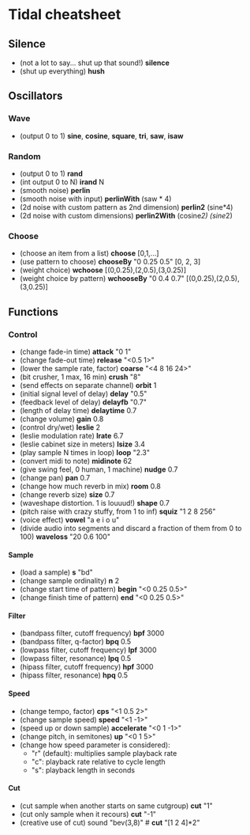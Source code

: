 # Tidal cheatsheet

## Silence
* (not a lot to say... shut up that sound!) **silence**
* (shut up everything) **hush**

## Oscillators
### Wave
* (output 0 to 1) **sine**, **cosine**, **square**, **tri**, **saw**, **isaw**

### Random
* (output 0 to 1) **rand**
* (int output 0 to N) **irand** N
* (smooth noise) **perlin**
* (smooth noise with input) **perlinWith** (saw * 4)
* (2d noise with custom pattern as 2nd dimension) **perlin2** (sine*4)
* (2d noise with custom dimensions) **perlin2With** (cosine*2) (sine*2)

### Choose
* (choose an item from a list) **choose** [0,1,...]
* (use pattern to choose) **chooseBy** "0 0.25 0.5" [0, 2, 3]
* (weight choice) **wchoose** [(0,0.25),(2,0.5),(3,0.25)]
* (weight choice by pattern) **wchooseBy** "0 0.4 0.7" [(0,0.25),(2,0.5),(3,0.25)]

## Functions
### Control
* (change fade-in time) **attack** "0 1"
* (change fade-out time) **release** "<0.5 1>"
* (lower the sample rate, factor) **coarse** "<4 8 16 24>"
* (bit crusher, 1 max, 16 min) **crush** "8"
* (send effects on separate channel) **orbit** 1
* (initial signal level of delay) **delay** "0.5"
* (feedback level of delay) **delayfb** "0.7"
* (length of delay time) **delaytime** 0.7
* (change volume) **gain** 0.8
* (control dry/wet) **leslie** 2
* (leslie modulation rate) **lrate** 6.7
* (leslie cabinet size in meters) **lsize** 3.4
* (play sample N times in loop) **loop** "2.3"
* (convert midi to note) **midinote** 62
* (give swing feel, 0 human, 1 machine) **nudge** 0.7
* (change pan) **pan** 0.7
* (change how much reverb in mix) **room** 0.8
* (change reverb size) **size** 0.7
* (waveshape distortion. 1 is louuud!) **shape** 0.7
* (pitch raise with crazy stuffy, from 1 to inf) **squiz** "1 2 8 256"
* (voice effect) **vowel** "a e i o u"
* (divide audio into segments and discard a fraction of them from 0 to 100) **waveloss** "20 0.6 100"

#### Sample
* (load a sample) **s** "bd"
* (change sample ordinality) **n** 2
* (change start time of pattern) **begin** "<0 0.25 0.5>"
* (change finish time of pattern) **end** "<0 0.25 0.5>"

#### Filter
* (bandpass filter, cutoff frequency) **bpf** 3000
* (bandpass filter, q-factor) **bpq** 0.5
* (lowpass filter, cutoff frequency) **lpf** 3000
* (lowpass filter, resonance) **lpq** 0.5
* (hipass filter, cutoff frequency) **hpf** 3000
* (hipass filter, resonance) **hpq** 0.5

#### Speed
* (change tempo, factor) **cps** "<1 0.5 2>"
* (change sample speed) **speed** "<1 -1>"
* (speed up or down sample) **accelerate** "<0 1 -1>"
* (change pitch, in semitones) **up** "<0 1 5>"
* (change how speed parameter is considered):
  * "r" (default): multiplies sample playback rate
  * "c": playback rate relative to cycle length
  * "s": playback length in seconds


#### Cut
* (cut sample when another starts on same cutgroup) **cut** "1"
* (cut only sample when it recours) **cut** "-1"
* (creative use of cut) sound "bev(3,8)" # **cut** "[1 2 4]*2"
